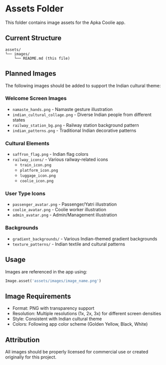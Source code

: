 # Assets Folder

This folder contains image assets for the Apka Coolie app.

## Current Structure

```
assets/
└── images/
    └── README.md (this file)
```

## Planned Images

The following images should be added to support the Indian cultural theme:

### Welcome Screen Images
- `namaste_hands.png` - Namaste gesture illustration
- `indian_cultural_collage.png` - Diverse Indian people from different states
- `railway_station_bg.png` - Railway station background pattern
- `indian_patterns.png` - Traditional Indian decorative patterns

### Cultural Elements
- `saffron_flag.png` - Indian flag colors
- `railway_icons/` - Various railway-related icons
  - `train_icon.png`
  - `platform_icon.png` 
  - `luggage_icon.png`
  - `coolie_icon.png`

### User Type Icons
- `passenger_avatar.png` - Passenger/Yatri illustration
- `coolie_avatar.png` - Coolie worker illustration  
- `admin_avatar.png` - Admin/Management illustration

### Backgrounds
- `gradient_backgrounds/` - Various Indian-themed gradient backgrounds
- `texture_patterns/` - Indian textile and cultural patterns

## Usage

Images are referenced in the app using:
```dart
Image.asset('assets/images/image_name.png')
```

## Image Requirements

- Format: PNG with transparency support
- Resolution: Multiple resolutions (1x, 2x, 3x) for different screen densities
- Style: Consistent with Indian cultural theme
- Colors: Following app color scheme (Golden Yellow, Black, White)

## Attribution

All images should be properly licensed for commercial use or created originally for this project.